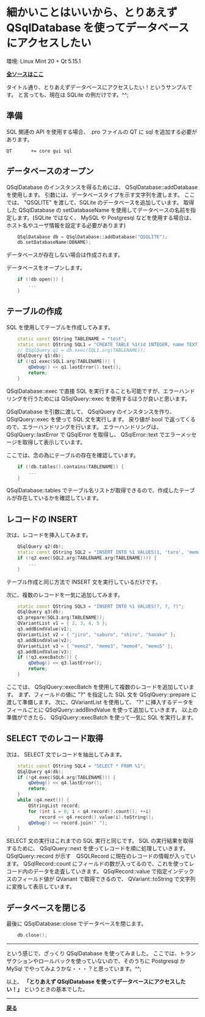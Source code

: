 # 細かいことはいいから、とりあえず QSqlDatabase を使ってデータベースにアクセスしたい

環境: Linux Mint 20 + Qt 5.15.1

**[全ソースはここ](https://github.com/Taro3/QSqlDatabaseSample)**

タイトル通り、とりあえずデータベースにアクセスしたい！というサンプルです。
と言っても、現在は SQLite の例だけです。^^;

## 準備

SQL 関連の API を使用する場合、 .pro ファイルの QT に sql を追加する必要があります。

```QMake
QT       += core gui sql
```

## データベースのオープン

QSqlDatabase のインスタンスを得るためには、 QSqlDatabase::addDatabase を使用します。
引数には、データベースタイプを示す文字列を渡します。
ここでは、 "QSQLITE" を渡して、SQLite のデータベースを追加しています。
取得した QSqlDatabase の setDatabaseName を使用してデータベースの名前を指定します。(SQLite ではなく、 MySQL や Postgresql などを使用する場合は、ホスト名やユーザ情報を設定する必要があります)

```C++
    QSqlDatabase db = QSqlDatabase::addDatabase("QSQLITE");
    db.setDatabaseName(DBNAME);
```

データベースが存在しない場合は作成されます。

データベースをオープンします。

```C++
    if (!db.open()) {
        ...
    }
```

## テーブルの作成

SQL を使用してテーブルを作成してみます。

```C++
    static const QString TABLENAME = "test";
    static const QString SQL1 = "CREATE TABLE %1(id INTEGER, name TEXT, memo TEXT)";
    // QSqlQuery q1 = db.exec(SQL1.arg(TABLENAME));
    QSqlQuery q1(db);
    if (!q1.exec(SQL1.arg(TABLENAME))) {
        qDebug() << q1.lastError().text();
        return;
    }
```

QSqlDatabase::exec で直接 SQL を実行することも可能ですが、エラーハンドリングを行うためには QSqlQuery::exec を使用するほうが良いと思います。

QSqlDatabase を引数に渡して、 QSqlQuery のインスタンスを作り、 QSqlQuery::exec を使って SQL 文を実行します。
戻り値が bool で返ってくるので、エラーハンドリングを行います。
エラーハンドリングは、 QSqlQuery::lastError で QSqlError を取得し、 QSqlError::text でエラーメッセージを取得して表示しています。

ここでは、念の為にテーブルの存在を確認しています。

```C++
    if (!db.tables().contains(TABLENAME)) {
        ...
    }
```

QSqlDatabase::tables でテーブル名リストが取得できるので、作成したテーブルが存在しているかを確認しています。

## レコードの INSERT

次は、レコードを挿入してみます。

```C++
    QSqlQuery q2(db);
    static const QString SQL2 = "INSERT INTO %1 VALUES(1, 'taro', 'memo1')";
    if (!q2.exec(SQL2.arg(TABLENAME.arg(TABLENAME)))) {
        ...
    }
```

テーブル作成と同じ方法で INSERT 文を実行しているだけです。

次に、複数のレコードを一気に追加してみます。

```C++
    static const QString SQL3 = "INSERT INTO %1 VALUES(?, ?, ?)";
    QSqlQuery q3(db);
    q3.prepare(SQL3.arg(TABLENAME));
    QVariantList v1 = { 2, 3, 4, 5 };
    q3.addBindValue(v1);
    QVariantList v2 = { "jiro", "saburo", "shiro", "hanako" };
    q3.addBindValue(v2);
    QVariantList v3 = { "memo2", "memo3", "memo4", "memo5" };
    q3.addBindValue(v3);
    if (!q3.execBatch()) {
        qDebug() << q3.lastError();
        return;
    }
```

ここでは、 QSqlQuery::execBatch を使用して複数のレコードを追加しています。
まず、フィールドの値に "?" を指定した SQL 文を QSqlQuery::prepare に渡して準備します。
次に、QVariantList を使用して、 "?" に挿入するデータをフィールごとに QSqlQuery::addBindValue を使って追加していきます。
以上の準備ができたら、 QSqlQuery::execBatch を使って一気に SQL を実行します。

## SELECT でのレコード取得

次は、 SELECT 文でレコードを抽出してみます。

```C++
    static const QString SQL4 = "SELECT * FROM %1";
    QSqlQuery q4(db);
    if (!q4.exec(SQL4.arg(TABLENAME))) {
        qDebug() << q4.lastError();
        return;
    }
    while (q4.next()) {
        QStringList record;
        for (int i = 0; i < q4.record().count(); ++i)
            record << q4.record().value(i).toString();
        qDebug() << record.join(" ");
    }
```

SELECT 文の実行はこれまでの SQL 実行と同じです。
SQL の実行結果を取得するために、 QSqlQuery::next を使ってレコードを順に処理していきます。
QSqlQuery::record が示す　QSQLRecord に現在のレコードの情報が入っています。
QSqlRecord::count にフィールドの数が入ってるので、これを使ってレコード内のデータを走査していきます。
QSqlRecord::value で指定インデックスのフィールド値が QVariant で取得できるので、 QVariant::toString で文字列に変換して表示しています。

## データベースを閉じる

最後に QSqlDatabase::close でデータベースを閉じます。

```C++
    db.close();
```

***

という感じで、ざっくり QSqlDatabase を使ってみました。
ここでは、トランザクションやロールバックを使っていないので、そのうちに Postgresql か MySql でやってみようかな・・・？と思っています。^^;

以上、 **「とりあえず QSqlDatabase を使ってデータベースにアクセスしたい！」** というときの基本でした。

***

**[戻る](../Qt.md)**
